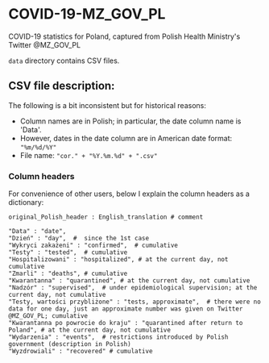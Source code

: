 # COVID-19-MZ_GOV_PL
COVID-19 statistics for Poland, captured from Polish Health Ministry's Twitter @MZ_GOV_PL

`data` directory contains CSV files.

## CSV file description:

The following is a bit inconsistent but for historical reasons: 
* Column names are in Polish; in particular, the date column name is 'Data'. 
* However, dates in the date column are in American date format: `"%m/%d/%Y"`
* File name: `"cor." + "%Y.%m.%d" + ".csv"`

### Column headers
For convenience of other users, below I explain the column headers as a dictionary: 

`original_Polish_header : English_translation # comment` 

```
"Data" : "date", 
"Dzień" : "day",  #  since the 1st case 
"Wykryci zakażeni" : "confirmed",  # cumulative
"Testy" : "tested",  # cumulative
"Hospitalizowani" : "hospitalized", # at the current day, not cumulative
"Zmarli" : "deaths", # cumulative
"Kwarantanna" : "quarantined", # at the current day, not cumulative
"Nadzór" : "supervised",  # under epidemiological supervision; at the current day, not cumulative
"Testy, wartości przybliżone" : "tests, approximate",  # there were no data for one day, just an approximate number was given on Twitter @MZ_GOV_PL; cumulative
"Kwarantanna po powrocie do kraju" : "quarantined after return to Poland", # at the current day, not cumulative
"Wydarzenia" : "events",  # restrictions introduced by Polish government (description in Polish)
"Wyzdrowiali" : "recovered" # cumulative
```
